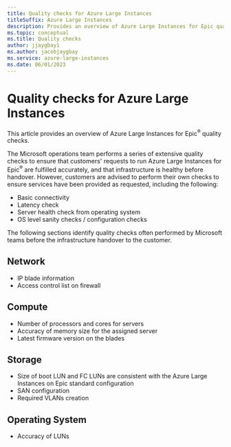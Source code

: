 ```yaml
---
title: Quality checks for Azure Large Instances
titleSuffix: Azure Large Instances
description: Provides an overview of Azure Large Instances for Epic quality checks.
ms.topic: conceptual
ms.title: Quality checks
author: jjaygbay1
ms.author: jacobjaygbay
ms.service: azure-large-instances
ms.date: 06/01/2023
---
```


# Quality checks for Azure Large Instances  
This article provides an overview of Azure Large Instances for Epic<sup>®</sup> quality checks.

The Microsoft operations team performs a series of extensive quality checks to ensure that customers' requests to run Azure Large Instances for Epic<sup>®</sup> are fulfilled accurately, and that infrastructure is healthy before handover.
However, customers are advised to perform their own checks to ensure services have been provided as requested, including the following:

* Basic connectivity  
* Latency check
* Server health check from operating system
* OS level sanity checks / configuration checks

The following sections identify quality checks often performed by Microsoft teams before the infrastructure handover to the customer.

## Network

* IP blade information  
* Access control list on firewall

## Compute  

* Number of processors and cores for servers
* Accuracy of memory size for the assigned server
* Latest firmware version on the blades

## Storage

* Size of boot LUN and FC LUNs are consistent with the Azure Large Instances on Epic  standard configuration
* SAN configuration
* Required VLANs creation

## Operating System

* Accuracy of LUNs


